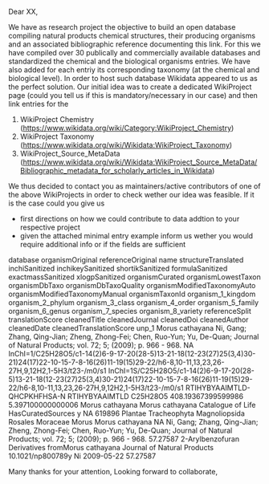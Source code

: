 Dear XX,

We have as research project the objective to build an open database compiling natural products chemical structures, their producing organisms and an associated bibliographic reference documenting this link. For this we have compiled over 30 publically and commercially available databases and standardized the chemical and the biological organisms entries. We have also added for each entriy its corresponding taxonomy (at the chemical and biological level).
In order to host such database Wikidata appeared to us as the perfect solution.
Our initial idea was to create a dedicated WikiProject page (could you tell us if this is mandatory/necessary in our case) and then link entries for the

1.  WikiProject Chemistry (<https://www.wikidata.org/wiki/Category:WikiProject_Chemistry>)
2.  WikiProject Taxonomy (<https://www.wikidata.org/wiki/Wikidata:WikiProject_Taxonomy>)
3.  WikiProject_Source_MetaData (<https://www.wikidata.org/wiki/Wikidata:WikiProject_Source_MetaData/Bibliographic_metadata_for_scholarly_articles_in_Wikidata>)

We thus decided to contact you as maintainers/active contributors of one of the above WikiProjects in order to check wether our idea was feasible.
If it is the case could you give us

- first directions on how we could contribute to data addtion to your respective project
- given the attached minimal entry example inform us wether you would require additional info or if the fields are sufficient

database organismOriginal referenceOriginal name structureTranslated inchiSanitized inchikeySanitized shortikSanitized formulaSanitized exactmassSanitized xlogpSanitized organismCurated organismLowestTaxon organismDbTaxo organismDbTaxoQuality organismModifiedTaxonomyAuto organismModifiedTaxonomyManual organismTaxonId organism_1_kingdom organism_2_phylum organism_3_class organism_4_order organism_5_family organism_6_genus organism_7_species organism_8_variety referenceSplit translationScore cleanedTitle cleanedJournal cleanedDoi cleanedAuthor cleanedDate cleanedTranslationScore
unp_1 Morus cathayana Ni, Gang; Zhang, Qing-Jian; Zheng, Zhong-Fei; Chen, Ruo-Yun; Yu, De-Quan; Journal of Natural Products; vol. 72; 5; (2009); p. 966 - 968. NA InChI=1/C25H28O5/c1-14(2)6-9-17-20(28-5)13-21-18(12-23(27)25(3,4)30-21)24(17)22-10-15-7-8-16(26)11-19(15)29-22/h6-8,10-11,13,23,26-27H,9,12H2,1-5H3/t23-/m0/s1 InChI=1S/C25H28O5/c1-14(2)6-9-17-20(28-5)13-21-18(12-23(27)25(3,4)30-21)24(17)22-10-15-7-8-16(26)11-19(15)29-22/h6-8,10-11,13,23,26-27H,9,12H2,1-5H3/t23-/m0/s1 RTIHYBYAAIMTLD-QHCPKHFHSA-N RTIHYBYAAIMTLD C25H28O5 408.19367399599986 5.397100000000006 Morus cathayana Morus cathayana Catalogue of Life HasCuratedSources y NA 619896 Plantae Tracheophyta Magnoliopsida Rosales Moraceae Morus Morus cathayana NA Ni, Gang; Zhang, Qing-Jian; Zheng, Zhong-Fei; Chen, Ruo-Yun; Yu, De-Quan; Journal of Natural Products; vol. 72; 5; (2009); p. 966 - 968. 57.27587 2-Arylbenzofuran Derivatives fromMorus cathayana Journal of Natural Products 10.1021/np800789y Ni 2009-05-22 57.27587

Many thanks for your attention,
Looking forward to collaborate,
